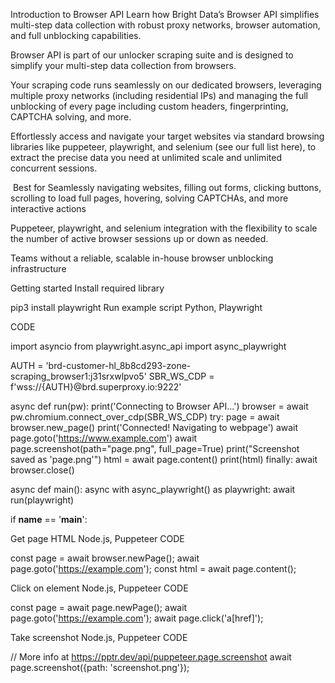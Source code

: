Introduction to Browser API
Learn how Bright Data’s Browser API simplifies multi-step data collection with robust proxy networks, browser automation, and full unblocking capabilities.

Browser API is part of our unlocker scraping suite and is designed to simplify your multi-step data collection from browsers.

Your scraping code runs seamlessly on our dedicated browsers, leveraging multiple proxy networks (including residential IPs) and managing the full unblocking of every page including custom headers, fingerprinting, CAPTCHA solving, and more.

Effortlessly access and navigate your target websites via standard browsing libraries like puppeteer, playwright, and selenium (see our full list here), to extract the precise data you need at unlimited scale and unlimited concurrent sessions.

​
Best for
Seamlessly navigating websites, filling out forms, clicking buttons, scrolling to load full pages, hovering, solving CAPTCHAs, and more interactive actions

Puppeteer, playwright, and selenium integration with the flexibility to scale the number of active browser sessions up or down as needed.

Teams without a reliable, scalable in-house browser unblocking infrastructure

Getting started
Install required library


pip3 install playwright
Run example script
Python, Playwright

CODE

import asyncio
from playwright.async_api import async_playwright

AUTH = 'brd-customer-hl_8b8cd293-zone-scraping_browser1:j31srxwlpvo5'
SBR_WS_CDP = f'wss://{AUTH}@brd.superproxy.io:9222'

async def run(pw):
    print('Connecting to Browser API...')
    browser = await pw.chromium.connect_over_cdp(SBR_WS_CDP)
    try:
        page = await browser.new_page()
        print('Connected! Navigating to webpage')
        await page.goto('https://www.example.com')
        await page.screenshot(path="page.png", full_page=True)
        print("Screenshot saved as 'page.png'")
        html = await page.content()
        print(html)
    finally:
        await browser.close()

async def main():
    async with async_playwright() as playwright:
        await run(playwright)

if __name__ == '__main__':

Get page HTML
Node.js, Puppeteer
CODE

const page = await browser.newPage();
await page.goto('https://example.com');
const html = await page.content();

Click on element
Node.js, Puppeteer
CODE

const page = await page.newPage();
await page.goto('https://example.com');
await page.click('a[href]');

Take screenshot
Node.js, Puppeteer
CODE

// More info at https://pptr.dev/api/puppeteer.page.screenshot
await page.screenshot({path: 'screenshot.png'});